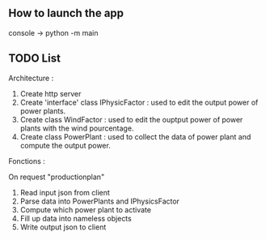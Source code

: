 ## How to launch the app

console -> python -m main

## TODO List

Architecture :

1. Create http server
2. Create 'interface' class IPhysicFactor : used to edit the output power of power plants.
3. Create class WindFactor : used to edit the ouptput power of power plants with the wind pourcentage.
4. Create class PowerPlant : used to collect the data of power plant and compute the output power.

Fonctions : 

On request "productionplan"
1. Read input json from client
2. Parse data into PowerPlants and IPhysicsFactor
3. Compute which power plant to activate
4. Fill up data into nameless objects
5. Write output json to client
